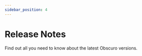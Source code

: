 ```yaml
---
sidebar_position: 4
---
```

# Release Notes

Find out all you need to know about the latest Obscuro versions.